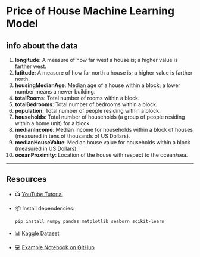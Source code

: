 # Price of House Machine Learning Model

## info about the data

1. **longitude**: A measure of how far west a house is; a higher value is farther west.
2. **latitude**: A measure of how far north a house is; a higher value is farther north.
3. **housingMedianAge**: Median age of a house within a block; a lower number means a newer building.
4. **totalRooms**: Total number of rooms within a block.
5. **totalBedrooms**: Total number of bedrooms within a block.
6. **population**: Total number of people residing within a block.
7. **households**: Total number of households (a group of people residing within a home unit) for a block.
8. **medianIncome**: Median income for households within a block of houses (measured in tens of thousands of US Dollars).
9. **medianHouseValue**: Median house value for households within a block (measured in US Dollars).
10. **oceanProximity**: Location of the house with respect to the ocean/sea.

---

## Resources

* 📺 [YouTube Tutorial](https://www.youtube.com/watch?v=Wqmtf9SA_kk)
* 📦 Install dependencies:

  ```bash
  pip install numpy pandas matplotlib seaborn scikit-learn
  ```
* 📊 [Kaggle Dataset](https://www.kaggle.com/datasets/camnugent/california-housing-prices)
* 💻 [Example Notebook on GitHub](https://github.com/Mithzzx/MLProjects/blob/0e06bc07c26f7f60e962661f2a7d035bae20f40d/California%20Housing%20Prices/.ipynb_checkpoints/UnTitled-checkpoint.ipynb)
